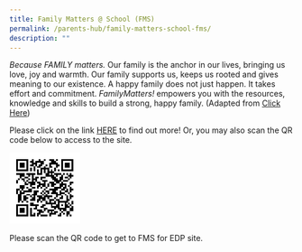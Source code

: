 ```yaml
---
title: Family Matters @ School (FMS)
permalink: /parents-hub/family-matters-school-fms/
description: ""
---
```

_Because FAMILY matters._ Our family is the anchor in our lives, bringing us love, joy and warmth. Our family supports us, keeps us rooted and gives meaning to our existence. A happy family does not just happen. It takes effort and commitment. _FamilyMatters!_ empowers you with the resources, knowledge and skills to build a strong, happy family. (Adapted from [Click Here](https://www.msf.gov.sg/publications/Documents/Family-Matters-Abridged.pdf))

Please click on the link [HERE](https://sites.google.com/moe.edu.sg/endeavour-primary-fms/home) to find out more! Or, you may also scan the QR code below to access to the site. 

<img src="/images/qrcode.png"  
style="width:25%">

Please scan the QR code to get to FMS for EDP site.